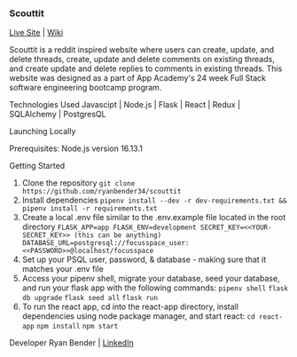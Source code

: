 ### Scouttit 

[Live Site](https://scouttit.herokuapp.com/) | [Wiki](https://github.com/ryanbender34/scouttit/wiki)


Scouttit is a reddit inspired website where users can create, update, and delete threads, create, update and delete comments on existing threads, and create update and delete replies to comments in existing threads. This website was designed as a part of App Academy's 24 week Full Stack software engineering bootcamp program. 

Technologies Used 
Javascipt | Node.js | Flask | React | Redux | SQLAlchemy | PostgresQL

Launching Locally

Prerequisites: 
Node.js version 16.13.1

Getting Started
1) Clone the repository 
  `git clone https://github.com/ryanbender34/scouttit`
2) Install dependencies 
  `pipenv install --dev -r dev-requirements.txt && pipenv install -r requirements.txt` 
3) Create a local .env file similar to the .env.example file located in the root directory
  `FLASK_APP=app
   FLASK_ENV=development
   SECRET_KEY=<<YOUR-SECRET_KEY>> (this can be anything)
   DATABASE_URL=postgresql://focusspace_user:<<PASSWORD>>@localhost/focusspace`
4) Set up your PSQL user, password, & database - making sure that it matches your .env file
5) Access your pipenv shell, migrate your database, seed your database, and run your flask app with the following commands:
  `pipenv shell`
  `flask db upgrade`
  `flask seed all`
  `flask run`
6) To run the react app, cd into the react-app directory, install dependencies using node package manager, and start react: 
  `cd react-app`
  `npm install`
  `npm start`
  
Developer
Ryan Bender | [LinkedIn](https://www.linkedin.com/in/ryan-bender-0b5b16127/)
